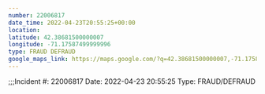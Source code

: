 ```yaml
---
number: 22006817
date_time: 2022-04-23T20:55:25+00:00
location: 
latitude: 42.38681500000007
longitude: -71.17587499999996
type: FRAUD DEFRAUD
google_maps_link: https://maps.google.com/?q=42.38681500000007,-71.17587499999996
---
```


;;;Incident #: 22006817  Date: 2022-04-23 20:55:25   Type: FRAUD/DEFRAUD

